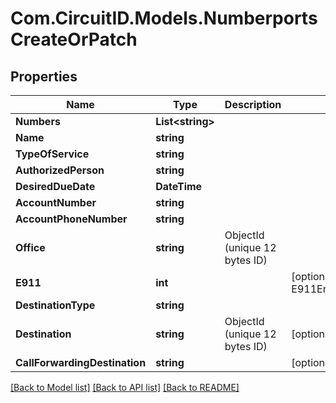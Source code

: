 
# Com.CircuitID.Models.NumberportsCreateOrPatch

## Properties

Name | Type | Description | Notes
------------ | ------------- | ------------- | -------------
**Numbers** | **List&lt;string&gt;** |  | 
**Name** | **string** |  | 
**TypeOfService** | **string** |  | 
**AuthorizedPerson** | **string** |  | 
**DesiredDueDate** | **DateTime** |  | 
**AccountNumber** | **string** |  | 
**AccountPhoneNumber** | **string** |  | 
**Office** | **string** | ObjectId (unique 12 bytes ID) | 
**E911** | **int** |  | [optional] [default to E911Enum.NUMBER_0]
**DestinationType** | **string** |  | 
**Destination** | **string** | ObjectId (unique 12 bytes ID) | [optional] 
**CallForwardingDestination** | **string** |  | [optional] 

[[Back to Model list]](../README.md#documentation-for-models)
[[Back to API list]](../README.md#documentation-for-api-endpoints)
[[Back to README]](../README.md)

